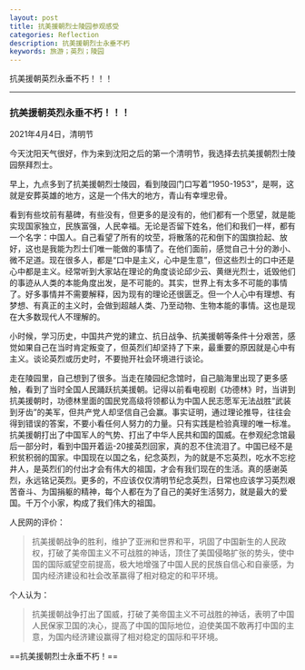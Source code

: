 ```yaml
---
layout: post
title: 抗美援朝烈士陵园参观感受
categories: Reflection
description: 抗美援朝烈士永垂不朽
keywords: 旅游；英烈；陵园
---
```


抗美援朝英烈永垂不朽！！！

---

### 抗美援朝英烈永垂不朽！！！

2021年4月4日，清明节

今天沈阳天气很好，作为来到沈阳之后的第一个清明节，我选择去抗美援朝烈士陵园祭拜烈士。

早上，九点多到了抗美援朝烈士陵园，看到陵园门口写着“1950-1953”，是啊，这就是安葬英雄的地方，这是一个伟大的地方，青山有幸埋忠骨。

看到有些坟前有墓碑，有些没有，但更多的是没有的，他们都有一个愿望，就是能实现国家独立，民族富强，人民幸福。无论是否留下姓名，他们和我们一样，都有一个名字：中国人。自己看望了所有的坟茔，将散落的花和倒下的国旗捡起、放好，这也是我能为烈士们唯一能做的事情了。在他们面前，感觉自己十分的渺小、微不足道。现在很多人，都是“口中是主义，心中是生意”，但这些烈士的口中还是心中都是主义。经常听到大家站在理论的角度谈论邱少云、黄继光烈士，诋毁他们的事迹从人类的本能角度出发，是不可能的。其实，世界上有太多不可能的事情了。好多事情并不需要解释，因为现有的理论还很匮乏。但一个人心中有理想、有梦想、有真正的主义时，会做到超越人类、乃至动物、生物本能的事情。这也是现在大多数现代人不理解的。

小时候，学习历史，中国共产党的建立、抗日战争、抗美援朝等条件十分艰苦，感觉如果自己在当时肯定叛变了，但英烈们却坚持了下来，最重要的原因就是心中有主义。谈论英烈或历史时，不要抛开社会环境进行谈论。

走在陵园里，自己想到了很多。当走在陵园纪念馆时，自己脑海里出现了更多感触，看到了当时全国人民踊跃抗美援朝。记得以前看电视剧《功德林》时，当讲到抗美援朝时，功德林里面的国民党高级将领都认为中国人民志愿军无法战胜“武装到牙齿”的美军，但共产党人却坚信自己会赢。事实证明，通过理论推导，往往会得到错误的答案，不要小看任何人努力的力量。只有实践是检验真理的唯一标准。抗美援朝打出了中国军人的气势、打出了中华人民共和国的国威。在参观纪念馆最后一部分时，看到中国开着运-20接英烈回家，真的忍不住流泪了。中国已经不是积贫积弱的国家。中国现在以国之名，纪念英烈，为的就是不忘英烈，吃水不忘挖井人，是英烈们的付出才会有伟大的祖国，才会有我们现在的生活。真的感谢英烈，永远铭记英烈。更多的，不应该仅仅清明节纪念英烈，日常也应该学习英烈艰苦奋斗、为国捐躯的精神，每个人都在为了自己的美好生活努力，就是最大的爱国。千万个小家，构成了我们伟大的祖国。

人民网的评价：

> 抗美援朝战争的胜利，维护了亚洲和世界和平，巩固了中国新生的人民政权，打破了美帝国主义不可战胜的神话，顶住了美国侵略扩张的势头，使中国的国际威望空前提高，极大地增强了中国人民的民族自信心和自豪感，为国内经济建设和社会改革赢得了相对稳定的和平环境。

个人认为：

> 抗美援朝战争打出了国威，打破了美帝国主义不可战胜的神话，表明了中国人民保家卫国的决心，提高了中国的国际地位，迫使美国不敢再打中国的主意，为国内经济建设赢得了相对稳定的国际和平环境。

==抗美援朝烈士永垂不朽！==
